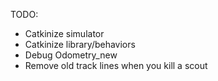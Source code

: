 TODO:
* Catkinize simulator
* Catkinize library/behaviors
* Debug Odometry_new
* Remove old track lines when you kill a scout

